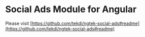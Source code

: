 # Social Ads Module for Angular

Please visit [https://github.com/tekdi/ngtek-social-ads#readme](https://github.com/tekdi/ngtek-social-ads#readme)
